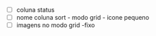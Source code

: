 - [ ] coluna status
- [ ] nome coluna sort - modo grid - icone pequeno
- [ ] imagens no modo grid -fixo
